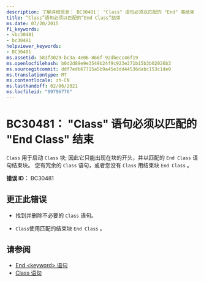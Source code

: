 ```yaml
---
description: 了解详细信息： BC30481： "Class" 语句必须以匹配的 "End" 类结束
title: “Class”语句必须以匹配的“End Class”结束
ms.date: 07/20/2015
f1_keywords:
- vbc30481
- bc30481
helpviewer_keywords:
- BC30481
ms.assetid: 583f3029-bc3a-4e06-866f-92dbecc46f19
ms.openlocfilehash: b0d2d89e9e3549b24f9c923e271b15b3b02026b3
ms.sourcegitcommit: ddf7edb67715a5b9a45e3dd44536dabc153c1de0
ms.translationtype: MT
ms.contentlocale: zh-CN
ms.lasthandoff: 02/06/2021
ms.locfileid: "99796776"
---
```

# <a name="bc30481-class-statement-must-end-with-a-matching-end-class"></a>BC30481： "Class" 语句必须以匹配的 "End Class" 结束

`Class` 用于启动 `Class` 块; 因此它只能出现在块的开头，并以匹配的 `End Class` 语句结束块。 您有冗余的 `Class` 语句，或者您没有 `Class` 用结束块 `End Class` 。

 **错误 ID：** BC30481

## <a name="to-correct-this-error"></a>更正此错误

- 找到并删除不必要的 `Class` 语句。

- `Class`使用匹配的结束块 `End Class` 。

## <a name="see-also"></a>请参阅

- [End \<keyword> 语句](../statements/end-keyword-statement.md)
- [Class 语句](../statements/class-statement.md)
